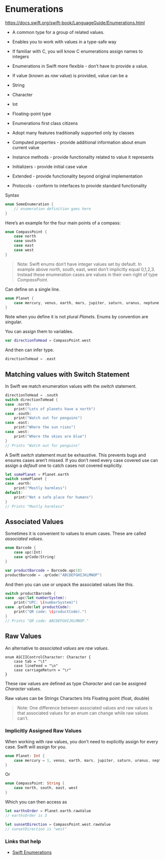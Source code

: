 # Enumerations

https://docs.swift.org/swift-book/LanguageGuide/Enumerations.html

- A common type for a group of related values.
 - Enables you to work with values in a type-safe way
 - If familiar with C, you will know C enumerations assign names to integers
 - Enumerations in Swift more flexible - don’t have to provide a value.
 
- If value (known as _raw_ value) is provided, value can be a 
 - String
 - Character
 - Int 
 - Floating-point type

- Enumerations first class citizens
 - Adopt many features traditionally supported only by classes
 - Computed properties - provide additional information about enum current value
 - Instance methods - provide functionality related to value it represents
 - Initializers - provide initial case value
 - Extended - provide functionality beyond original implementation
 - Protocols - conform to interfaces to provide standard functionality

Syntax

```swift
enum SomeEnumeration {
    // enumeration definition goes here
}
```

Here’s an example for the four main points of a compass:

```swift
enum CompassPoint {
    case north
    case south
    case east
    case west
}
```

 > Note: Swift enums don’t have integer values set by default. In example above north, south, east, west don’t implicitly equal 0,1,2,3. Instead these enumeration cases are values in their own right of type _CompassPoint_.

Can define on a single line.

```swift
enum Planet {
    case mercury, venus, earth, mars, jupiter, saturn, uranus, neptune
}
```

Note when you define it is not plural _Planets_. Enums by convention are singular.

You can assign them to variables.

```swift
var directionToHead = CompassPoint.west
```

And then can infer type.

```swift
directionToHead = .east
```

## Matching values with Switch Statement

In Swift we match enumeration values with the _switch_ statement.

```swift
directionToHead = .south
switch directionToHead {
case .north:
    print("Lots of planets have a north")
case .south:
    print("Watch out for penguins")
case .east:
    print("Where the sun rises")
case .west:
    print("Where the skies are blue")
}
// Prints "Watch out for penguins"
```

A Swift _switch_ statement must be exhaustive. This prevents bugs and ensures cases aren’t missed. If you don’t need every case covered use can assign a _default_ one to catch cases not covered explicitly.

```swift
let somePlanet = Planet.earth
switch somePlanet {
case .earth:
    print("Mostly harmless")
default:
    print("Not a safe place for humans")
}
// Prints "Mostly harmless"
```

## Associated Values

Sometimes it is convenient to values to enum cases. These are called _associated values_.

```swift
enum Barcode {
    case upc(Int)
    case qrCode(String)
}

var productBarcode = Barcode.upc(8)
productBarcode = .qrCode("ABCDEFGHIJKLMNOP")
```

And then you can use or unpack the associated values like this.

```swift
switch productBarcode {
case .upc(let numberSystem):
    print("UPC: \(numberSystem)")
case .qrCode(let productCode):
    print("QR code: \(productCode).")
}
// Prints "QR code: ABCDEFGHIJKLMNOP."
```

## Raw Values

An alternative to _associated values_ are _raw values_.

```switch
enum ASCIIControlCharacter: Character {
    case tab = "\t"
    case lineFeed = "\n"
    case carriageReturn = "\r"
}
```

These raw values are defined as type _Character_ and can be assigned _Character_ values. 

Raw values can be
Strings
Characters
Ints
Floating point (float, double)

 > Note: One difference between associated values and raw values is that associated values for an enum can change while raw values can’t.

### Implicitly Assigned Raw Values

When working with raw values, you don’t need to explicitly assign for every case. Swift will assign for you.

```swift
enum Planet: Int {
    case mercury = 1, venus, earth, mars, jupiter, saturn, uranus, neptune
}
```

Or

```swift
enum CompassPoint: String {
    case north, south, east, west
}
```

Which you can then access as

```swift
let earthsOrder = Planet.earth.rawValue
// earthsOrder is 3

let sunsetDirection = CompassPoint.west.rawValue
// sunsetDirection is "west"
```

### Links that help

- [Swift Enumerations](https://docs.swift.org/swift-book/LanguageGuide/Enumerations.html)

